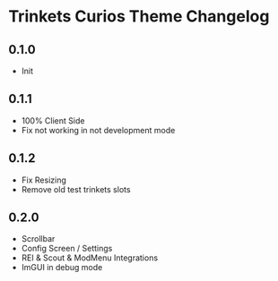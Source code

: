 # Trinkets Curios Theme Changelog

## 0.1.0
* Init

## 0.1.1
* 100% Client Side
* Fix not working in not development mode

## 0.1.2
* Fix Resizing
* Remove old test trinkets slots

## 0.2.0
* Scrollbar
* Config Screen / Settings
* REI & Scout & ModMenu Integrations
* ImGUI in debug mode

